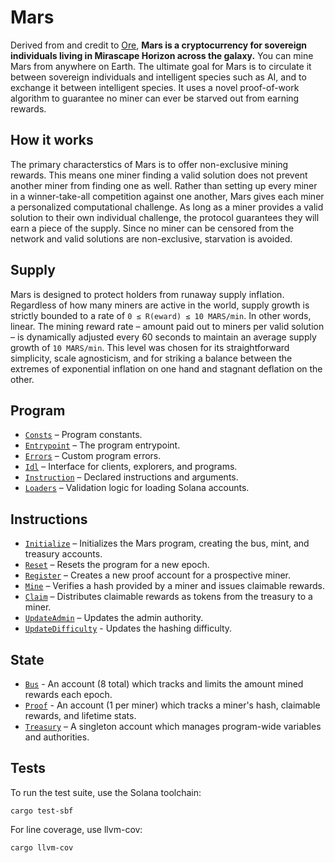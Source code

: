 # Mars

Derived from and credit to [Ore](https://github.com/HardhatChad/ore), **Mars is a cryptocurrency for sovereign individuals living in Mirascape Horizon across the galaxy.** You can mine Mars from anywhere on Earth. The ultimate goal for Mars is to circulate it between sovereign individuals and intelligent species such as AI, and to exchange it between intelligent species. It uses a novel proof-of-work algorithm to guarantee no miner can ever be starved out from earning rewards. 


## How it works

The primary characterstics of Mars is to offer non-exclusive mining rewards. This means one miner finding a valid solution does not prevent another miner from finding one as well. Rather than setting up every miner in a winner-take-all competition against one another, Mars gives each miner a personalized computational challenge. As long as a miner provides a valid solution to their own individual challenge, the protocol guarantees they will earn a piece of the supply. Since no miner can be censored from the network and valid solutions are non-exclusive, starvation is avoided.


## Supply

Mars is designed to protect holders from runaway supply inflation. Regardless of how many miners are active in the world, supply growth is strictly bounded to a rate of `0 ≤ R(eward) ≤ 10 MARS/min`. In other words, linear. The mining reward rate – amount paid out to miners per valid solution – is dynamically adjusted every 60 seconds to maintain an average supply growth of `10 MARS/min`. This level was chosen for its straightforward simplicity, scale agnosticism, and for striking a balance between the extremes of exponential inflation on one hand and stagnant deflation on the other.


## Program
- [`Consts`](src/consts.rs) – Program constants.
- [`Entrypoint`](src/lib.rs) – The program entrypoint.
- [`Errors`](src/error.rs) – Custom program errors.
- [`Idl`](idl/mars_program.json) – Interface for clients, explorers, and programs.
- [`Instruction`](src/instruction.rs) – Declared instructions and arguments.
- [`Loaders`](src/loaders.rs) – Validation logic for loading Solana accounts.


## Instructions
- [`Initialize`](src/processor/initialize.rs) – Initializes the Mars program, creating the bus, mint, and treasury accounts.
- [`Reset`](src/processor/reset.rs) – Resets the program for a new epoch.
- [`Register`](src/processor/register.rs) – Creates a new proof account for a prospective miner.
- [`Mine`](src/processor/mine.rs) – Verifies a hash provided by a miner and issues claimable rewards.
- [`Claim`](src/processor/claim.rs) – Distributes claimable rewards as tokens from the treasury to a miner.
- [`UpdateAdmin`](src/processor/update_admin.rs) – Updates the admin authority.
- [`UpdateDifficulty`](src/processor/update_difficulty.rs) - Updates the hashing difficulty.


## State
 - [`Bus`](src/state/bus.rs) - An account (8 total) which tracks and limits the amount mined rewards each epoch.
 - [`Proof`](src/state/proof.rs) - An account (1 per miner) which tracks a miner's hash, claimable rewards, and lifetime stats.
 - [`Treasury`](src/state/treasury.rs) – A singleton account which manages program-wide variables and authorities.


## Tests

To run the test suite, use the Solana toolchain: 

```
cargo test-sbf
```

For line coverage, use llvm-cov:

```
cargo llvm-cov
```
